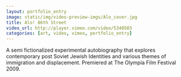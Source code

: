 ```yaml
---
layout: portfolio_entry
image: static/img/video-preview-imgs/Alo_cover.jpg
title: Alo! 86th Street
video_url: http://player.vimeo.com/video/5340503
categories: [art, video, vimeo, portfolio_entry]
---
```

A semi fictionalized experimental autobiography that explores contemporary post Soviet Jewish Identities and various themes of immigration and displacement. Premiered at The Olympia Film Festival 2009.